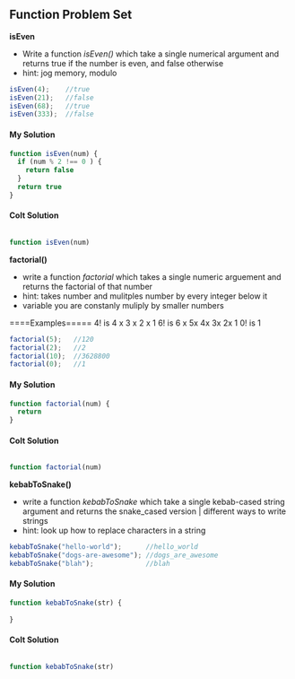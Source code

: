 ## Function Problem Set

**isEven**
- Write a function *isEven()* which take a single numerical argument and returns true if the number is even, and false otherwise
- hint: jog memory, modulo
```js
isEven(4);    //true
isEven(21);   //false
isEven(68);   //true
isEven(333);  //false
```

#### My Solution

```js
function isEven(num) {
  if (num % 2 !== 0 ) {
    return false
  }
  return true
}
```

#### Colt Solution

```js

function isEven(num)

```


**factorial()**
- write a function *factorial* which takes a single numeric arguement and returns the factorial of that number
- hint: takes number and mulitples number by every integer below it
- variable you are constanly muliply by smaller numbers

====Examples=====
4! is 4 x 3 x 2 x 1 
6! is 6 x 5x 4x 3x 2x 1
0! is 1

```js
factorial(5);   //120
factorial(2);   //2
factorial(10);  //3628800
factorial(0);   //1
```

#### My Solution

```js
function factorial(num) {
  return 
}
```

#### Colt Solution

```js

function factorial(num)

```

**kebabToSnake()**

- write a function *kebabToSnake* which take a single kebab-cased string argument and returns the snake_cased version | different ways to write strings
- hint: look up how to replace characters in a string

```js
kebabToSnake("hello-world");      //hello_world
kebabToSnake("dogs-are-awesome"); //dogs_are_awesome
kebabToSnake("blah");             //blah
```

#### My Solution

```js
function kebabToSnake(str) {
  
}
```

#### Colt Solution

```js

function kebabToSnake(str)

```